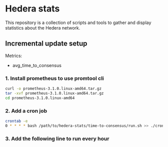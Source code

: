 # Hedera stats

This repository is a collection of scripts and tools to gather and display statistics about the
Hedera network.


## Incremental update setup

Metrics:
- avg\_time\_to\_consensus

### 1. Install prometheus to use promtool cli

```bash
curl -o prometheus-3.1.0.linux-amd64.tar.gz
tar -xvf prometheus-3.1.0.linux-amd64.tar.gz
cd prometheus-3.1.0.linux-amd64
```

### 2. Add a cron job

```bash
crontab -e
0 * * * * bash /path/to/hedera-stats/time-to-consensus/run.sh >> ./cron.log 2>&1
```

### 3. Add the following line to run every hour

```bash
```
